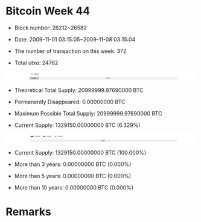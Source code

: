 # Bitcoin Week 44

- Block number: 26212~26582

- Date: 2009-11-01 03:15:05~2009-11-08 03:15:04

- The number of transaction on this week: 372

- Total utxo: 24762

![](../images/mined_week44.png)

- Theoretical Total Supply: 20999999.97690000 BTC

- Permanently Disappeared: 0.00000000 BTC

- Maximum Possible Total Supply: 20999999.97690000 BTC

- Current Supply: 1329150.00000000 BTC (6.329%)

![](../images/year_week44.png)


- Current Supply: 1329150.00000000 BTC (100.000%)

- More than 3 years: 0.00000000 BTC (0.000%)

- More than 5 years: 0.00000000 BTC (0.000%)

- More than 10 years: 0.00000000 BTC (0.000%)

# Remarks


